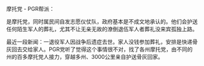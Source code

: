 摩托党 - PGR帮派：

是摩托党，同时属民间自发志愿仪仗队，政府基本是不成文地承认的。他们会护送任何陌生军人的葬礼，尤其不让无亲无故的潦倒退伍军人者葬礼没来宾孤独上路。

最近一段新闻：一退役军人因战争后遗症去世。家人没钱参加葬礼，安排是快递骨灰回去交给家人。PGR党听了觉得这个事情很不对，找了各州摩托党，由不同的州的百多摩托党人接力，穿越多州、3000公里亲自护送骨灰回家。
